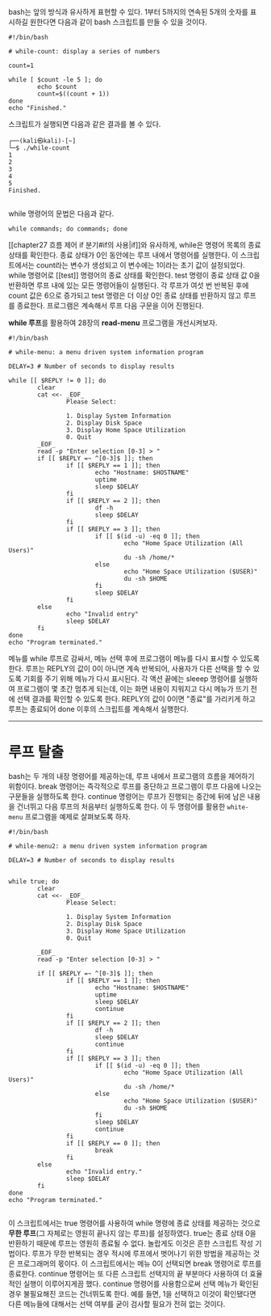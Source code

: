 bash는 앞의 방식과 유사하게 표현할 수 있다. 1부터 5까지의 연속된 5개의 숫자를 표시하길 원한다면 다음과 같이 bash 스크립트를 만들 수 있을 것이다.

```shell
#!/bin/bash

# while-count: display a series of numbers

count=1

while [ $count -le 5 ]; do
        echo $count
        count=$((count + 1))
done
echo "Finished."

```

스크립트가 실행되면 다음과 같은 결과를 볼 수 있다.

```shell
┌──(kali㉿kali)-[~]
└─$ ./while-count
1
2
3
4
5
Finished.
          
```

while 명령어의 문법은 다음과 같다.

`while commands; do commands; done`

[[chapter27 흐름 제어 if 분기#if의 사용|if]]와 유사하게, while은 명령어 목록의 종료 상태를 확인한다. 종료 상태가 0인 동안에는 루프 내에서 명령어를 실행한다. 이 스크립트에서는 count라는 변수가 생성되고 이 변수에는 1이라는 초기 값이 설정되었다. while 명령어로 [[test]] 명령어의 종료 상태를 확인한다. test 명령이 종료 상태 값 0을 반환하면 루프 내에 있는 모든 명령어들이 실행된다. 각 루프가 여섯 번 반복된 후에 count 값은 6으로 증가되고 test 명령은 더 이상 0인 종료 상태를 반환하지 않고 루프를 종료한다. 프로그램은 계속해서 루프 다음 구문을 이어 진행된다.

**while 루프**를 활용하여 28장의 **read-menu** 프로그램을 개선시켜보자.

```shell
#!/bin/bash

# while-menu: a menu driven system information program

DELAY=3 # Number of seconds to display results

while [[ $REPLY != 0 ]]; do
        clear
        cat <<- _EOF_
                Please Select:

                1. Display System Information
                2. Display Disk Space
                3. Display Home Space Utilization
                0. Quit
        _EOF_
        read -p "Enter selection [0-3] > "
        if [[ $REPLY =~ ^[0-3]$ ]]; then
                if [[ $REPLY == 1 ]]; then
                        echo "Hostname: $HOSTNAME"
                        uptime
                        sleep $DELAY
                fi
                if [[ $REPLY == 2 ]]; then
                        df -h
                        sleep $DELAY
                fi
                if [[ $REPLY == 3 ]]; then
                        if [[ $(id -u) -eq 0 ]]; then
                                echo "Home Space Utilization (All Users)"
                                du -sh /home/*
                        else
                                echo "Home Space Utilization ($USER)"
                                du -sh $HOME
                        fi
                        sleep $DELAY
                fi
        else
                echo "Invalid entry"
                sleep $DELAY
        fi
done
echo "Program terminated."

```

메뉴를 while 루프로 감싸서, 메뉴 선택 후에 프로그램이 메뉴를 다시 표시할 수 있도록 한다. 루프는 REPLY의 값이 0이 아니면 계속 반복되어, 사용자가 다른 선택을 할 수 있도록 기회를 주기 위해 메뉴가 다시 표시된다. 각 액션 끝에는 sleeep 명령어를 실행하여 프로그램이 몇 초간 멈추게 되는데, 이는 화면 내용이 지워지고 다시 메뉴가 뜨기 전에 선택 결과를 확인할 수 있도록 한다. REPLY의 값이 0이면 "종료"를 가리키게 하고 루프는 종료되어 done 이후의 스크립트를 계속해서 실행한다.

---
# 루프 탈출


bash는 두 개의 내장 명령어를 제공하는데, 루프 내에서 프로그램의 흐름을 제어하기 위함이다. break 명령어는 즉각적으로 루프를 중단하고 프로그램이 루프 다음에 나오는 구문들을 실행하도록 한다. continue 명령어는 루프가 진행되는 중간에 뒤에 남은 내용을 건너뛰고 다음 루프의 처음부터 실행하도록 한다. 이 두 명령어를 활용한 `white-menu` 프로그램을 예제로 살펴보도록 하자.

```shell
#!/bin/bash

# while-menu2: a menu driven system information program

DELAY=3 # Number of seconds to display results


while true; do
        clear
        cat <<- _EOF_
                Please Select:

                1. Display System Information
                2. Display Disk Space
                3. Display Home Space Utilization
                0. Quit

        _EOF_
		read -p "Enter selection [0-3] > "

        if [[ $REPLY =~ ^[0-3]$ ]]; then
                if [[ $REPLY == 1 ]]; then
                        echo "Hostname: $HOSTNAME"
                        uptime
                        sleep $DELAY
                        continue
                fi
                if [[ $REPLY == 2 ]]; then
                        df -h
                        sleep $DELAY
                        continue
                fi
                if [[ $REPLY == 3 ]]; then
                        if [[ $(id -u) -eq 0 ]]; then
                                echo "Home Space Utilization (All Users)"
                                du -sh /home/*
                        else
                                echo "Home Space Utilization ($USER)"
                                du -sh $HOME
                        fi
                        sleep $DELAY
                        continue
                fi
                if [[ $REPLY == 0 ]]; then
                        break
                fi
        else
                echo "Invalid entry."
                sleep $DELAY
        fi
done
echo "Program terminated."
                           
```

이 스크립트에서는 true 명령어를 사용하여 while 명령에 종료 상태를 제공하는 것으로 **무한 루프**(그 자체로는 영원히 끝나지 않는 루프)를 설정하였다. true는 종료 상태 0을 반환하기 때문에 루프는 영원히 종료될 수 없다. 놀랍게도 이것은 흔한 스크립트 작성 기법이다. 루프가 무한 반복되는 경우 적시에 루프에서 벗어나기 위한 방법을 제공하는 것은 프로그래머의 몫이다. 이 스크립트에서는 메뉴 0이 선택되면 break 명령어로 루프를 종료한다. continue 명령어는 또 다른 스크립트 선택지의 끝 부분마다 사용하여 더 효율적인 실행이 이루어지게끔 했다. continue 명령어를 사용함으로써 선택 메뉴가 확인된 경우 불필요해진 코드는 건너뛰도록 한다. 예를 들면, 1을 선택하고 이것이 확인됐다면 다른 메뉴들에 대해서는 선택 여부를 굳이 검사할 필요가 전혀 없는 것이다.

